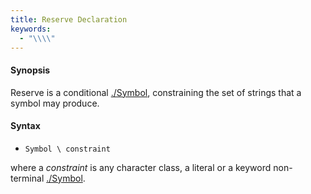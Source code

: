 ```yaml
---
title: Reserve Declaration
keywords:
  - "\\\\"
---
```


#### Synopsis

Reserve is a conditional [./Symbol](../../../../../Rascal/Declarations/SyntaxDefinition/Symbol), constraining the set of strings that a symbol may produce.

#### Syntax

*  `Symbol \ constraint`

where a _constraint_ is any character class, a literal or a keyword non-terminal [./Symbol](../../../../../Rascal/Declarations/SyntaxDefinition/Symbol).


